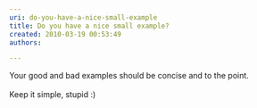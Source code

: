 ```yaml
---
uri: do-you-have-a-nice-small-example
title: Do you have a nice small example?
created: 2010-03-19 00:53:49
authors:

---
```





<span class='intro'> Your good and bad examples should be concise and to the point. <br>
<br>
Keep it simple, stupid &#58;) 
 </span>




